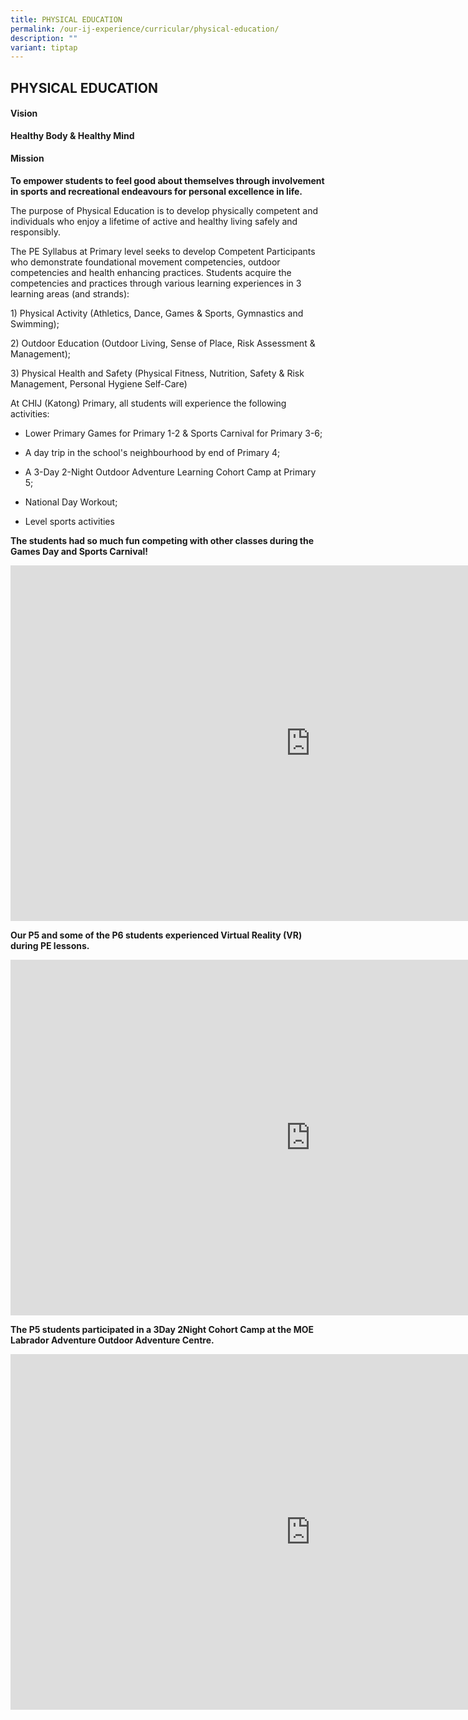 ```yaml
---
title: PHYSICAL EDUCATION
permalink: /our-ij-experience/curricular/physical-education/
description: ""
variant: tiptap
---
```

<h2>PHYSICAL EDUCATION</h2>
<h4>Vision</h4>
<p><strong>Healthy Body &amp; Healthy Mind</strong>
</p>
<h4>Mission</h4>
<p><strong>To empower students to feel good about themselves through involvement in sports and recreational endeavours for personal excellence in life.</strong>
</p>
<p>The purpose of Physical Education is to develop physically competent and
individuals who enjoy a lifetime of active and healthy living safely and
responsibly.</p>
<p>The PE Syllabus at Primary level seeks to develop Competent Participants
who demonstrate foundational movement competencies, outdoor competencies
and health enhancing practices. Students acquire the competencies and practices
through various learning experiences in 3 learning areas (and strands):</p>
<p>1) Physical Activity (Athletics, Dance, Games &amp; Sports, Gymnastics
and Swimming);</p>
<p>2) Outdoor Education (Outdoor Living, Sense of Place, Risk Assessment
&amp; Management);</p>
<p>3) Physical Health and Safety (Physical Fitness, Nutrition, Safety &amp;
Risk Management, Personal Hygiene Self-Care)</p>
<p>At CHIJ (Katong) Primary, all students will experience the following activities:</p>
<ul data-tight="true" class="tight">
<li>
<p>Lower Primary Games for Primary 1-2 &amp; Sports Carnival for Primary
3-6;</p>
</li>
<li>
<p>A day trip in the school's neighbourhood by end of Primary 4;</p>
</li>
<li>
<p>A 3-Day 2-Night Outdoor Adventure Learning Cohort Camp at Primary 5;</p>
</li>
<li>
<p>National Day Workout;</p>
</li>
<li>
<p>Level sports activities</p>
</li>
</ul>
<p><strong>The students had so much fun competing with other classes during the Games Day and Sports Carnival!</strong>
</p>
<div class="iframe-wrapper">
<iframe height="569" width="960" allowfullscreen="true" frameborder="0" src="https://docs.google.com/presentation/d/e/2PACX-1vRC4Wq4-CTYdmQ9zyowenJEXicfC3f4EGf65PF_qPm3eMyqCeMcba8vHXmMX_pTWn8Gayw9BXFxoArG/embed?start=true&amp;loop=true&amp;delayms=5000"></iframe>
</div>
<p><strong>Our P5 and some of the P6 students experienced Virtual Reality (VR) during PE lessons.</strong>
</p>
<div class="iframe-wrapper">
<iframe height="569" width="960" allowfullscreen="true" frameborder="0" src="https://docs.google.com/presentation/d/e/2PACX-1vQXHWsJtnHcTFUK4m0NavA8yk-wp94YHCvPsrSO05ZcXIvsw8nlbA-_j_Wlp9hZMaf4KYpdvtcPJ1vc/embed?start=true&amp;loop=true&amp;delayms=5000"></iframe>
</div>
<p><strong>The P5 students participated in a 3Day 2Night Cohort Camp at the MOE Labrador Adventure Outdoor Adventure Centre.</strong>
</p>
<div class="iframe-wrapper">
<iframe height="569" width="960" allowfullscreen="true" frameborder="0" src="https://docs.google.com/presentation/d/e/2PACX-1vTLTuVQNFLG8KFe8rj4SgfG5_q0XHM2KV1ZmovuiC4Rwhh45BbbFuuZv_wH_Nv6yZD1tLz8fLDeFaRv/embed?start=true&amp;loop=true&amp;delayms=5000"></iframe>
</div>
<p></p>